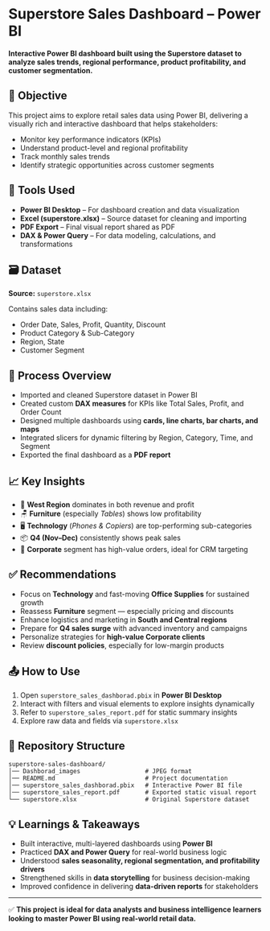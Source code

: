 # Superstore Sales Dashboard – Power BI

**Interactive Power BI dashboard built using the Superstore dataset to analyze sales trends, regional performance, product profitability, and customer segmentation.**

## 📌 Objective

This project aims to explore retail sales data using Power BI, delivering a visually rich and interactive dashboard that helps stakeholders:

- Monitor key performance indicators (KPIs)  
- Understand product-level and regional profitability  
- Track monthly sales trends  
- Identify strategic opportunities across customer segments  

## 🧰 Tools Used

- **Power BI Desktop** – For dashboard creation and data visualization  
- **Excel (superstore.xlsx)** – Source dataset for cleaning and importing  
- **PDF Export** – Final visual report shared as PDF  
- **DAX & Power Query** – For data modeling, calculations, and transformations  

## 🗃️ Dataset

**Source:** `superstore.xlsx`

Contains sales data including:

- Order Date, Sales, Profit, Quantity, Discount  
- Product Category & Sub-Category  
- Region, State  
- Customer Segment  

## 📌 Process Overview

- Imported and cleaned Superstore dataset in Power BI  
- Created custom **DAX measures** for KPIs like Total Sales, Profit, and Order Count  
- Designed multiple dashboards using **cards, line charts, bar charts, and maps**  
- Integrated slicers for dynamic filtering by Region, Category, Time, and Segment  
- Exported the final dashboard as a **PDF report**  

## 📈 Key Insights

- 📍 **West Region** dominates in both revenue and profit  
- 🪑 **Furniture** (especially *Tables*) shows low profitability  
- 🖥️ **Technology** (*Phones & Copiers*) are top-performing sub-categories  
- 📦 **Q4 (Nov–Dec)** consistently shows peak sales  
- 👥 **Corporate** segment has high-value orders, ideal for CRM targeting  


## ✅ Recommendations

- Focus on **Technology** and fast-moving **Office Supplies** for sustained growth  
- Reassess **Furniture** segment — especially pricing and discounts  
- Enhance logistics and marketing in **South and Central regions**  
- Prepare for **Q4 sales surge** with advanced inventory and campaigns  
- Personalize strategies for **high-value Corporate clients**  
- Review **discount policies**, especially for low-margin products  

## 📤  How to Use

1. Open `superstore_sales_dashborad.pbix` in **Power BI Desktop**  
2. Interact with filters and visual elements to explore insights dynamically  
3. Refer to `superstore_sales_report.pdf` for static summary insights  
4. Explore raw data and fields via `superstore.xlsx`  

## 📁 Repository Structure

```
superstore-sales-dashboard/
│── Dashborad_images                  # JPEG format
│── README.md                         # Project documentation  
│── superstore_sales_dashborad.pbix   # Interactive Power BI file  
│── superstore_sales_report.pdf       # Exported static visual report  
└── superstore.xlsx                   # Original Superstore dataset  
```

## 💡 Learnings & Takeaways

- Built interactive, multi-layered dashboards using **Power BI**  
- Practiced **DAX and Power Query** for real-world business logic  
- Understood **sales seasonality, regional segmentation, and profitability drivers**  
- Strengthened skills in **data storytelling** for business decision-making  
- Improved confidence in delivering **data-driven reports** for stakeholders  

---

✅ **This project is ideal for data analysts and business intelligence learners looking to master Power BI using real-world retail data.**
